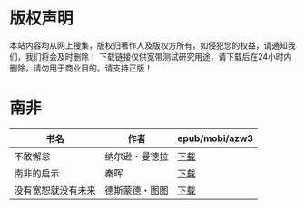 # 版权声明

本站内容均从网上搜集，版权归著作人及版权方所有，如侵犯您的权益，请通知我们，我们将会及时删除！ 下载链接仅供宽带测试研究用途，请下载后在24小时内删除，请勿用于商业目的。请支持正版！

# 南非

| 书名 | 作者 | epub/mobi/azw3 |
| --- | --- | --- |
| 不敢懈怠 | 纳尔逊・曼德拉 | [下载](https://url89.ctfile.com/f/31084289-1357030420-f5f7d5?p=8866) |
| 南非的启示 | 秦晖 | [下载](https://url89.ctfile.com/f/31084289-1357012105-8052a4?p=8866) |
| 没有宽恕就没有未来 | 德斯蒙德・图图 | [下载](https://url89.ctfile.com/f/31084289-1357009630-f0745a?p=8866) |
